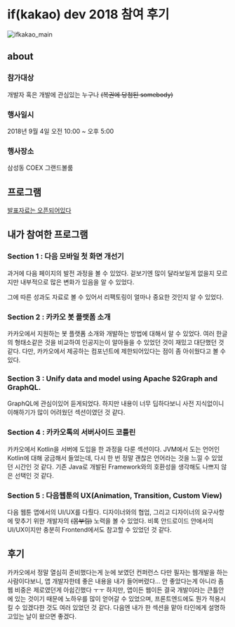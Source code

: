 # if(kakao) dev 2018 참여 후기
![ifkakao_main](./images/40748394_2160528107553458_6436185643277090816_o.jpeg)
## about
### 참가대상
개발자 혹은 개발에 관심있는 누구나 ~~(복권에 당첨된 somebody)~~

### 행사일시
2018년 9월 4일 오전 10:00 ~ 오후 5:00

### 행사장소
삼성동 COEX 그랜드볼룸

## 프로그램
[발표자료는 오픈되어있다](https://if.kakao.com/program "자료보기")

## 내가 참여한 프로그램
### Section 1 : 다음 모바일 첫 화면 개선기
과거에 다음 페이지의 발전 과정을 볼 수 있었다.
겉보기엔 많이 달라보일게 없을지 모르지만
내부적으로 많은 변화가 있음을 알 수 있었다.

그에 따른 성과도 자료로 볼 수 있어서 리팩토링이 얼마나 중요한 것인지 알 수 있었다.

### Section 2 : 카카오 봇 플랫폼 소개
카카오에서 지원하는 봇 플랫폼 소개와 개발하는 방법에 대해서 알 수 있었다.
여러 한글의 형태소같은 것을 비교하여 인공지는이 알아들을 수 있었던 것이 재밌고 대단했던 것 같다.
다만, 카카오에서 제공하는 컴포넌트에 제한되어있다는 점이 좀 아쉬웠다고 볼 수 있다.

### Section 3 : Unify data and model using Apache S2Graph and GraphQL.
GraphQL에 관심이있어 듣게되었다.
하지만 내용이 너무 딥하다보니 사전 지식없이니 이해하기가 많이 어려웠던 섹션이였던 것 같다.

### Section 4 : 카카오톡의 서버사이드 코틀린
카카오에서 Kotlin을 서버에 도입을 한 과정을 다룬 섹션이다.
JVM에서 도는 언어인 Kotlin에 대해 궁금해서 들었는데,
다시 한 번 정말 괜찮은 언어라는 것을 느낄 수 있었던 시간인 것 같다.
기존 Java로 개발된 Framework와의 호환성을 생각해도 나쁘지 않은 선택인 것 같다.

### Section 5 : 다음웹툰의 UX(Animation, Transition, Custom View)
다음 웹툰 앱에서의 UI/UX를 다뤘다.
디자이너와의 협업, 그리고 디자이너의 요구사항에 맞추기 위한 개발자의 ~~(몸부림)~~ 노력을 볼 수 있었다.
비록 안드로이드 안에서의 UI/UX이지만 충분히 Frontend에서도 참고할 수 있었던 것 같다.

## 후기
카카오에서 정말 열심히 준비했다는게 눈에 보였던 컨퍼런스
다만 필자는 웹개발을 하는 사람이다보니, 앱 개발자한테 좋은 내용을 내가 들어버렸다...
안 좋았다는게 아니라 좀 웹 비중은 제로였던게 아쉽긴했다 ㅜㅜ
하지만, 앱이든 웹이든 결국 개발이라는 큰틀안에 있는 것이기 때문에
노하우를 많이 얻어갈 수 있었으며, 프론트엔드에도 뭔가 적용시킬 수 있겠다한 것도 여러 있었던 것 같다.
다음엔 내가 한 섹션을 맡아 타인에게 설명하고있는 날이 왔으면 좋겠다.